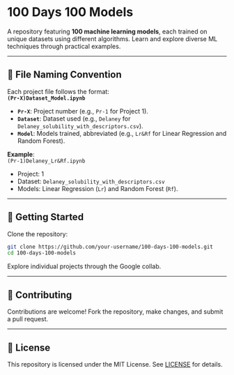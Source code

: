 # 100 Days 100 Models

A repository featuring **100 machine learning models**, each trained on unique datasets using different algorithms. Learn and explore diverse ML techniques through practical examples.

---

## 📂 File Naming Convention

Each project file follows the format:  
**`(Pr-X)Dataset_Model.ipynb`**

- **`Pr-X`**: Project number (e.g., `Pr-1` for Project 1).  
- **`Dataset`**: Dataset used (e.g., `Delaney` for `Delaney_solubility_with_descriptors.csv`).  
- **`Model`**: Models trained, abbreviated (e.g., `Lr&Rf` for Linear Regression and Random Forest).  

**Example**:  
`(Pr-1)Delaney_Lr&Rf.ipynb`  
- Project: 1  
- Dataset: `Delaney_solubility_with_descriptors.csv`  
- Models: Linear Regression (`Lr`) and Random Forest (`Rf`).

---

## 🚀 Getting Started

Clone the repository:
```bash
git clone https://github.com/your-username/100-days-100-models.git
cd 100-days-100-models
```

Explore individual projects through the Google collab.

---

## 🤝 Contributing

Contributions are welcome! Fork the repository, make changes, and submit a pull request.

---

## 📜 License

This repository is licensed under the MIT License. See [LICENSE](LICENSE) for details.


